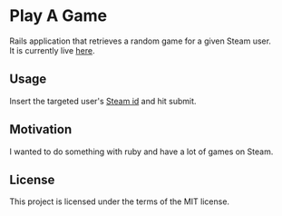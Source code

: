 # Play A Game
Rails application that retrieves a random game for a given Steam user.  
It is currently live <a href="http://playagame.josephtran.io/">here</a>.

## Usage
Insert the targeted user's <a href="https://steamcommunity.com/sharedfiles/filedetails/?id=209000244">Steam id</a> and hit submit.

## Motivation
I wanted to do something with ruby and have a lot of games on Steam.

## License
This project is licensed under the terms of the MIT license.
